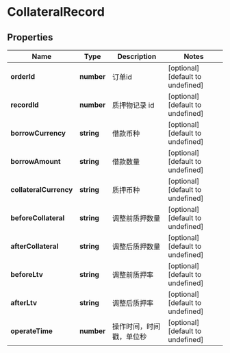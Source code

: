 # CollateralRecord

## Properties

Name | Type | Description | Notes
------------ | ------------- | ------------- | -------------
**orderId** | **number** | 订单id | [optional] [default to undefined]
**recordId** | **number** | 质押物记录 id | [optional] [default to undefined]
**borrowCurrency** | **string** | 借款币种 | [optional] [default to undefined]
**borrowAmount** | **string** | 借款数量 | [optional] [default to undefined]
**collateralCurrency** | **string** | 质押币种 | [optional] [default to undefined]
**beforeCollateral** | **string** | 调整前质押数量 | [optional] [default to undefined]
**afterCollateral** | **string** | 调整后质押数量 | [optional] [default to undefined]
**beforeLtv** | **string** | 调整前质押率 | [optional] [default to undefined]
**afterLtv** | **string** | 调整后质押率 | [optional] [default to undefined]
**operateTime** | **number** | 操作时间，时间戳，单位秒 | [optional] [default to undefined]

